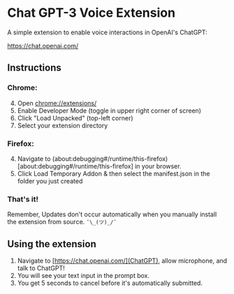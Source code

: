 # Chat GPT-3 Voice Extension

A simple extension to enable voice interactions in OpenAI's ChatGPT:

https://chat.openai.com/

<!-- ![Gif](demo.gif) -->

## Instructions

### Chrome:
4. Open [chrome://extensions/](chrome://extensions/)
5. Enable Developer Mode (toggle in upper right corner of screen)
6. Click "Load Unpacked" (top-left corner)
7. Select your extension directory

### Firefox: 
4. Navigate to (about:debugging#/runtime/this-firefox)[about:debugging#/runtime/this-firefox] in your browser.
5. Click Load Temporary Addon & then select the manifest.json in the folder you just created

### That's it!

Remember, Updates don't occur automatically when you manually install the extension from source. `¯\_(ツ)_/¯`


## Using the extension
1. Navigate to [https://chat.openai.com/](ChatGPT), allow microphone, and talk to ChatGPT!
2. You will see your text input in the prompt box.
3. You get 5 seconds to cancel before it's automatically submitted.